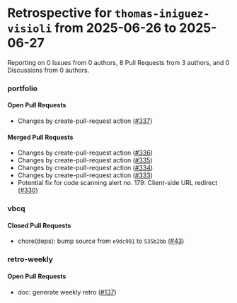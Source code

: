 # Retrospective for `thomas-iniguez-visioli` from 2025-06-26 to 2025-06-27

Reporting on 0 Issues from 0 authors, 8 Pull Requests from 3 authors, and 0 Discussions from 0 authors.


### portfolio

#### Open Pull Requests

- Changes by create-pull-request action ([#337](https://github.com/thomas-iniguez-visioli/portfolio/pull/337))

#### Merged Pull Requests

- Changes by create-pull-request action ([#336](https://github.com/thomas-iniguez-visioli/portfolio/pull/336))
- Changes by create-pull-request action ([#335](https://github.com/thomas-iniguez-visioli/portfolio/pull/335))
- Changes by create-pull-request action ([#334](https://github.com/thomas-iniguez-visioli/portfolio/pull/334))
- Changes by create-pull-request action ([#333](https://github.com/thomas-iniguez-visioli/portfolio/pull/333))
- Potential fix for code scanning alert no. 179: Client-side URL redirect ([#330](https://github.com/thomas-iniguez-visioli/portfolio/pull/330))

### vbcq

#### Closed Pull Requests

- chore(deps): bump source from `e9dc991` to `535b2bb` ([#43](https://github.com/thomas-iniguez-visioli/vbcq/pull/43))

### retro-weekly

#### Open Pull Requests

- doc: generate weekly retro ([#137](https://github.com/thomas-iniguez-visioli/retro-weekly/pull/137))